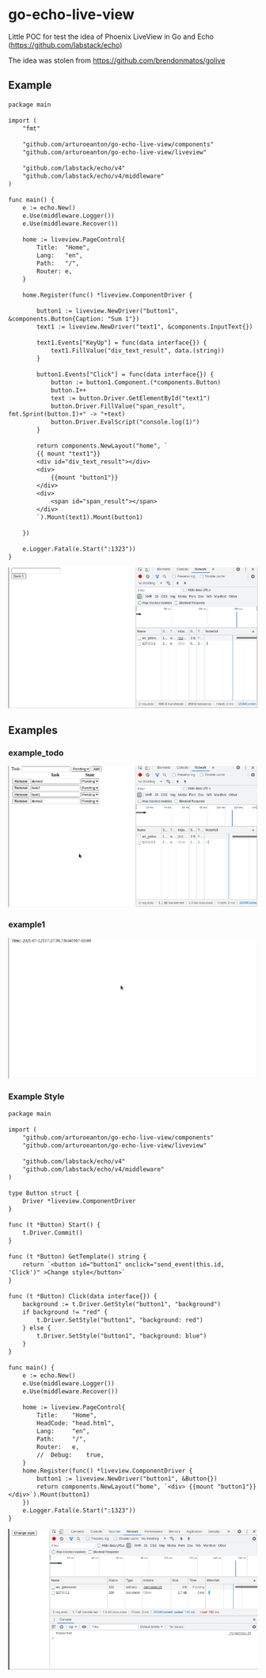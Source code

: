 # go-echo-live-view
Little POC for test the idea  of Phoenix LiveView in Go and Echo (https://github.com/labstack/echo) 


The idea was stolen from  https://github.com/brendonmatos/golive 


## Example 

```golang
package main

import (
	"fmt"

	"github.com/arturoeanton/go-echo-live-view/components"
	"github.com/arturoeanton/go-echo-live-view/liveview"

	"github.com/labstack/echo/v4"
	"github.com/labstack/echo/v4/middleware"
)

func main() {
	e := echo.New()
	e.Use(middleware.Logger())
	e.Use(middleware.Recover())

	home := liveview.PageControl{
		Title:  "Home",
		Lang:   "en",
		Path:   "/",
		Router: e,
	}

	home.Register(func() *liveview.ComponentDriver {

		button1 := liveview.NewDriver("button1", &components.Button{Caption: "Sum 1"})
		text1 := liveview.NewDriver("text1", &components.InputText{})

		text1.Events["KeyUp"] = func(data interface{}) {
			text1.FillValue("div_text_result", data.(string))
		}

		button1.Events["Click"] = func(data interface{}) {
			button := button1.Component.(*components.Button)
			button.I++
			text := button.Driver.GetElementById("text1")
			button.Driver.FillValue("span_result", fmt.Sprint(button.I)+" -> "+text)
			button.Driver.EvalScript("console.log(1)")
		}

		return components.NewLayout("home", `
		{{ mount "text1"}}
		<div id="div_text_result"></div>
		<div>
			{{mount "button1"}}
		</div>
		<div>
			<span id="span_result"></span>
		</div>
		`).Mount(text1).Mount(button1)

	})

	e.Logger.Fatal(e.Start(":1323"))
}
```

![alt text](https://raw.githubusercontent.com/arturoeanton/go-echo-live-view/main/example/example2/example2.gif)



## Examples 

### example_todo
![alt text](https://raw.githubusercontent.com/arturoeanton/go-echo-live-view/main/example/example_todo/example_todo.gif)

### example1 
![alt text](https://raw.githubusercontent.com/arturoeanton/go-echo-live-view/main/example/example1/example1.gif)


### Example Style
```golang
package main

import (
	"github.com/arturoeanton/go-echo-live-view/components"
	"github.com/arturoeanton/go-echo-live-view/liveview"

	"github.com/labstack/echo/v4"
	"github.com/labstack/echo/v4/middleware"
)

type Button struct {
	Driver *liveview.ComponentDriver
}

func (t *Button) Start() {
	t.Driver.Commit()
}

func (t *Button) GetTemplate() string {
	return `<button id="button1" onclick="send_event(this.id, 'Click')" >Change style</button>`
}

func (t *Button) Click(data interface{}) {
	background := t.Driver.GetStyle("button1", "background")
	if background != "red" {
		t.Driver.SetStyle("button1", "background: red")
	} else {
		t.Driver.SetStyle("button1", "background: blue")
	}
}

func main() {
	e := echo.New()
	e.Use(middleware.Logger())
	e.Use(middleware.Recover())

	home := liveview.PageControl{
		Title:    "Home",
		HeadCode: "head.html",
		Lang:     "en",
		Path:     "/",
		Router:   e,
		//	Debug:    true,
	}
	home.Register(func() *liveview.ComponentDriver {
		button1 := liveview.NewDriver("button1", &Button{})
		return components.NewLayout("home", `<div> {{mount "button1"}} </div>`).Mount(button1)
	})
	e.Logger.Fatal(e.Start(":1323"))
}
```
![alt text](https://raw.githubusercontent.com/arturoeanton/go-echo-live-view/main/example/example_style/example_style.gif)






